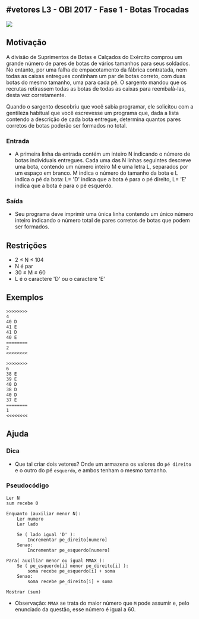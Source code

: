 ## #vetores L3 - OBI 2017 - Fase 1 - Botas Trocadas


![](__capa.jpg)

## Motivação

A divisão de Suprimentos de Botas e Calçados do Exército comprou um grande número de pares de botas de vários tamanhos para seus soldados. No entanto, por uma falha de empacotamento da fábrica contratada, nem todas as caixas entregues continham um par de botas correto, com duas botas do mesmo tamanho, uma para cada pé. O sargento mandou que os recrutas retirassem todas as botas de todas as caixas para reembalá-las, desta vez corretamente.

Quando o sargento descobriu que você sabia programar, ele solicitou com a gentileza habitual que você escrevesse um programa que, dada a lista contendo a descrição de cada bota entregue, determina quantos pares corretos de botas poderão ser formados no total.

### Entrada

- A primeira linha da entrada contém um inteiro N indicando o número de botas individuais entregues. Cada uma das N linhas seguintes descreve uma bota, contendo um número inteiro M e uma letra L, separados por um espaço em branco. M indica o número do tamanho da bota e L indica o pé da bota: L= 'D' indica que a bota é para o pé direito, L= 'E' indica que a bota é para o pé esquerdo.

### Saída

- Seu programa deve imprimir uma única linha contendo um único número inteiro indicando o número total de pares corretos de botas que podem ser formados.

## Restrições

*   2 ≤ N ≤ 104
*   N é par
*   30 ≤ M ≤ 60
*   L é o caractere 'D' ou o caractere 'E'

## Exemplos

```
>>>>>>>>
4
40 D
41 E
41 D
40 E
========
2
<<<<<<<<

>>>>>>>>
6
38 E
39 E
40 D
38 D
40 D
37 E
========
1
<<<<<<<<
```

## Ajuda

### Dica
- Que tal criar dois vetores? Onde um armazena os valores do `pé direito` e o outro do pé `esquerdo`, e ambos tenham o mesmo tamanho.

### Pseudocódigo
```
Ler N
sum recebe 0

Enquanto (auxiliar menor N):
    Ler numero
    Ler lado

    Se ( lado igual 'D' ):
        Incrementar pe_direito[numero]
    Senao:
        Incrementar pe_esquerdo[numero]

Para( auxiliar menor ou igual MMAX ):
    Se ( pe_esquerdo[i] menor pe_direito[i] ):
        soma recebe pe_esquerdo[i] + soma
    Senao:
        soma recebe pe_direito[i] + soma

Mostrar (sum)
```

- Observação: `MMAX` se trata do maior número que `M` pode assumir e, pelo enunciado da questão, esse número é igual a 60.
